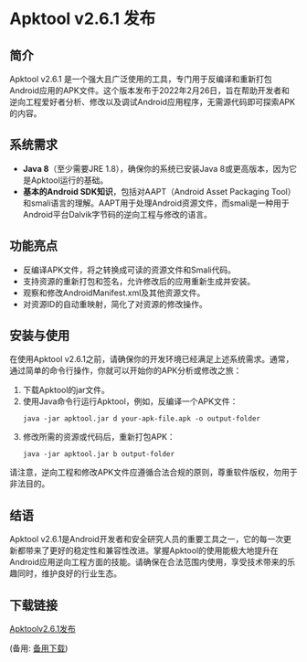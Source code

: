 # Apktool v2.6.1 发布

## 简介

Apktool v2.6.1 是一个强大且广泛使用的工具，专门用于反编译和重新打包Android应用的APK文件。这个版本发布于2022年2月26日，旨在帮助开发者和逆向工程爱好者分析、修改以及调试Android应用程序，无需源代码即可探索APK的内容。

## 系统需求

- **Java 8**（至少需要JRE 1.8），确保你的系统已安装Java 8或更高版本，因为它是Apktool运行的基础。
- **基本的Android SDK知识**，包括对AAPT（Android Asset Packaging Tool）和smali语言的理解。AAPT用于处理Android资源文件，而smali是一种用于Android平台Dalvik字节码的逆向工程与修改的语言。

## 功能亮点

- 反编译APK文件，将之转换成可读的资源文件和Smali代码。
- 支持资源的重新打包和签名，允许修改后的应用重新生成并安装。
- 观察和修改AndroidManifest.xml及其他资源文件。
- 对资源ID的自动重映射，简化了对资源的修改操作。

## 安装与使用

在使用Apktool v2.6.1之前，请确保你的开发环境已经满足上述系统需求。通常，通过简单的命令行操作，你就可以开始你的APK分析或修改之旅：

1. 下载Apktool的jar文件。
2. 使用Java命令行运行Apktool，例如，反编译一个APK文件：
   ```
   java -jar apktool.jar d your-apk-file.apk -o output-folder
   ```
3. 修改所需的资源或代码后，重新打包APK：
   ```
   java -jar apktool.jar b output-folder
   ```

请注意，逆向工程和修改APK文件应遵循合法合规的原则，尊重软件版权，勿用于非法目的。

## 结语

Apktool v2.6.1是Android开发者和安全研究人员的重要工具之一，它的每一次更新都带来了更好的稳定性和兼容性改进。掌握Apktool的使用能极大地提升在Android应用逆向工程方面的技能。请确保在合法范围内使用，享受技术带来的乐趣同时，维护良好的行业生态。

## 下载链接
[Apktoolv2.6.1发布](https://pan.quark.cn/s/56323ef58abb) 

(备用: [备用下载](https://pan.baidu.com/s/1o91-dbVdsvZ_ZdbvXwddEg?pwd=1234))
